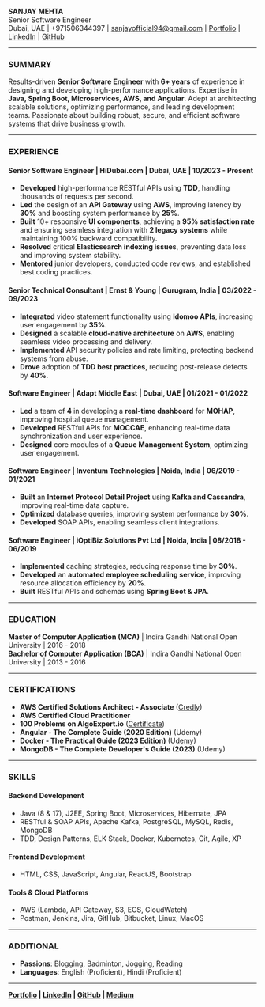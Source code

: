 
**SANJAY MEHTA**  
Senior Software Engineer  
Dubai, UAE | +971506344397 | sanjayofficial94@gmail.com | [Portfolio](https://zsanjay.github.io) | [LinkedIn](https://www.linkedin.com/in/sanjay-mehta-475280176/) | [GitHub](https://github.com/zsanjay)  

---  
### **SUMMARY**  
Results-driven **Senior Software Engineer** with **6+ years** of experience in designing and developing high-performance applications. Expertise in **Java, Spring Boot, Microservices, AWS, and Angular**. Adept at architecting scalable solutions, optimizing performance, and leading development teams. Passionate about building robust, secure, and efficient software systems that drive business growth.  

---  
### **EXPERIENCE**  
#### **Senior Software Engineer** | HiDubai.com | Dubai, UAE | 10/2023 - Present  
- **Developed** high-performance RESTful APIs using **TDD**, handling thousands of requests per second.  
- **Led** the design of an **API Gateway** using **AWS**, improving latency by **30%** and boosting system performance by **25%**.  
- **Built** 10+ responsive **UI components**, achieving a **95% satisfaction rate** and ensuring seamless integration with **2 legacy systems** while maintaining 100% backward compatibility.  
- **Resolved** critical **Elasticsearch indexing issues**, preventing data loss and improving system stability.  
- **Mentored** junior developers, conducted code reviews, and established best coding practices.  

#### **Senior Technical Consultant** | Ernst & Young | Gurugram, India | 03/2022 - 09/2023  
- **Integrated** video statement functionality using **Idomoo APIs**, increasing user engagement by **35%**.  
- **Designed** a scalable **cloud-native architecture** on **AWS**, enabling seamless video processing and delivery.  
- **Implemented** API security policies and rate limiting, protecting backend systems from abuse.  
- **Drove** adoption of **TDD best practices**, reducing post-release defects by **40%**.  

#### **Software Engineer** | Adapt Middle East | Dubai, UAE | 01/2021 - 01/2022  
- **Led** a team of **4** in developing a **real-time dashboard** for **MOHAP**, improving hospital queue management.  
- **Developed** RESTful APIs for **MOCCAE**, enhancing real-time data synchronization and user experience.  
- **Designed** core modules of a **Queue Management System**, optimizing user engagement.  

#### **Software Engineer** | Inventum Technologies | Noida, India | 06/2019 - 01/2021  
- **Built** an **Internet Protocol Detail Project** using **Kafka and Cassandra**, improving real-time data capture.  
- **Optimized** database queries, improving system performance by **30%**.  
- **Developed** SOAP APIs, enabling seamless client integrations.  

#### **Software Engineer** | iOptiBiz Solutions Pvt Ltd | Noida, India | 08/2018 - 06/2019  
- **Implemented** caching strategies, reducing response time by **30%**.  
- **Developed** an **automated employee scheduling service**, improving resource allocation efficiency by **20%**.  
- **Built** RESTful APIs and schemas using **Spring Boot & JPA**.  

---  
### **EDUCATION**  
**Master of Computer Application (MCA)** | Indira Gandhi National Open University | 2016 - 2018  
**Bachelor of Computer Application (BCA)** | Indira Gandhi National Open University | 2013 - 2016  

---  
### **CERTIFICATIONS**  
- **AWS Certified Solutions Architect - Associate** ([Credly](https://www.credly.com/badges/662401bd-1987-4d83-89e3-55d591b72f0e/public_url))  
- **AWS Certified Cloud Practitioner**  
- **100 Problems on AlgoExpert.io** ([Certificate](https://certificate.algoexpert.io/AE-9822fae858))  
- **Angular - The Complete Guide (2020 Edition)** (Udemy)  
- **Docker - The Practical Guide (2023 Edition)** (Udemy)  
- **MongoDB - The Complete Developer's Guide (2023)** (Udemy)  

---  
### **SKILLS**  
#### **Backend Development**  
- Java (8 & 17), J2EE, Spring Boot, Microservices, Hibernate, JPA  
- RESTful & SOAP APIs, Apache Kafka, PostgreSQL, MySQL, Redis, MongoDB  
- TDD, Design Patterns, ELK Stack, Docker, Kubernetes, Git, Agile, XP  

#### **Frontend Development**  
- HTML, CSS, JavaScript, Angular, ReactJS, Bootstrap  

#### **Tools & Cloud Platforms**  
- AWS (Lambda, API Gateway, S3, ECS, CloudWatch)  
- Postman, Jenkins, Jira, GitHub, Bitbucket, Linux, MacOS  

---  
### **ADDITIONAL**  
- **Passions**: Blogging, Badminton, Jogging, Reading  
- **Languages**: English (Proficient), Hindi (Proficient)  

---  
**[Portfolio](https://zsanjay.github.io) | [LinkedIn](https://www.linkedin.com/in/sanjay-mehta-475280176/) | [GitHub](https://github.com/zsanjay) | [Medium](https://medium.com/@sanjayofficial94)**

